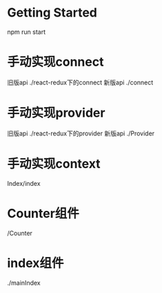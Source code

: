 # Getting Started
npm run start

# 手动实现connect
旧版api  ./react-redux下的connect
新版api  ./connect

# 手动实现provider
旧版api  ./react-redux下的provider
新版api  ./Provider

# 手动实现context
Index/index

# Counter组件
/Counter


# index组件
./mainIndex